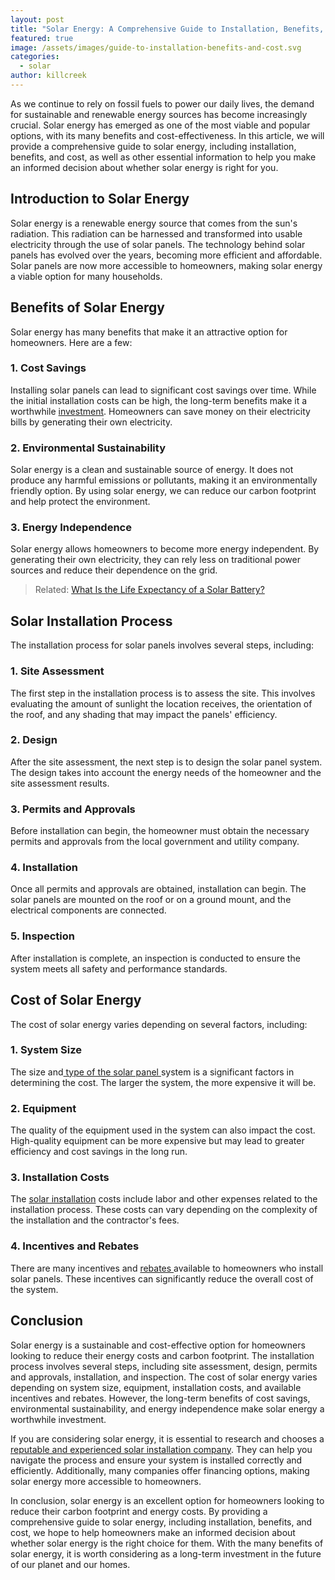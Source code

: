 ```yaml
---
layout: post
title: "Solar Energy: A Comprehensive Guide to Installation, Benefits, and Cost"
featured: true
image: /assets/images/guide-to-installation-benefits-and-cost.svg
categories:
  - solar
author: killcreek
---
```


As we continue to rely on fossil fuels to power our daily lives, the demand for sustainable and renewable energy sources has become increasingly crucial. Solar energy has emerged as one of the most viable and popular options, with its many benefits and cost-effectiveness. In this article, we will provide a comprehensive guide to solar energy, including installation, benefits, and cost, as well as other essential information to help you make an informed decision about whether solar energy is right for you.

## Introduction to Solar Energy

Solar energy is a renewable energy source that comes from the sun's radiation. This radiation can be harnessed and transformed into usable electricity through the use of solar panels. The technology behind solar panels has evolved over the years, becoming more efficient and affordable. Solar panels are now more accessible to homeowners, making solar energy a viable option for many households.

## Benefits of Solar Energy

Solar energy has many benefits that make it an attractive option for homeowners. Here are a few:

### 1. Cost Savings

Installing solar panels can lead to significant cost savings over time. While the initial installation costs can be high, the long-term benefits make it a worthwhile [investment](/are-solar-panels-a-good-investment-for-you/). Homeowners can save money on their electricity bills by generating their own electricity.

### 2. Environmental Sustainability

Solar energy is a clean and sustainable source of energy. It does not produce any harmful emissions or pollutants, making it an environmentally friendly option. By using solar energy, we can reduce our carbon footprint and help protect the environment.

### 3. Energy Independence

Solar energy allows homeowners to become more energy independent. By generating their own electricity, they can rely less on traditional power sources and reduce their dependence on the grid.

> Related: [What Is the Life Expectancy of a Solar Battery?](/what-is-the-life-expectancy-of-a-solar-battery/)

## Solar Installation Process

The installation process for solar panels involves several steps, including:

### 1. Site Assessment

The first step in the installation process is to assess the site. This involves evaluating the amount of sunlight the location receives, the orientation of the roof, and any shading that may impact the panels' efficiency.

### 2. Design

After the site assessment, the next step is to design the solar panel system. The design takes into account the energy needs of the homeowner and the site assessment results.

### 3. Permits and Approvals

Before installation can begin, the homeowner must obtain the necessary permits and approvals from the local government and utility company.

### 4. Installation

Once all permits and approvals are obtained, installation can begin. The solar panels are mounted on the roof or on a ground mount, and the electrical components are connected.

### 5. Inspection

After installation is complete, an inspection is conducted to ensure the system meets all safety and performance standards.

## Cost of Solar Energy

The cost of solar energy varies depending on several factors, including:

### 1. System Size

The size and[ type of the solar panel ](/a-comprehensive-guide-to-different-solar-panel-types/)system is a significant factors in determining the cost. The larger the system, the more expensive it will be.

### 2. Equipment

The quality of the equipment used in the system can also impact the cost. High-quality equipment can be more expensive but may lead to greater efficiency and cost savings in the long run.

### 3. Installation Costs

The [solar installation](/thing-you-need-to-know-solar-installation/) costs include labor and other expenses related to the installation process. These costs can vary depending on the complexity of the installation and the contractor's fees.

### 4. Incentives and Rebates

There are many incentives and [rebates ](/understanding-solar-rebates-how-they-work-and-how-to-get-them/)available to homeowners who install solar panels. These incentives can significantly reduce the overall cost of the system.

## Conclusion

Solar energy is a sustainable and cost-effective option for homeowners looking to reduce their energy costs and carbon footprint. The installation process involves several steps, including site assessment, design, permits and approvals, installation, and inspection. The cost of solar energy varies depending on system size, equipment, installation costs, and available incentives and rebates. However, the long-term benefits of cost savings, environmental sustainability, and energy independence make solar energy a worthwhile investment.

If you are considering solar energy, it is essential to research and chooses a [reputable and experienced solar installation company](/best-solar-installer-in-the-us-how-to-choose-the-right-one/). They can help you navigate the process and ensure your system is installed correctly and efficiently. Additionally, many companies offer financing options, making solar energy more accessible to homeowners.

In conclusion, solar energy is an excellent option for homeowners looking to reduce their carbon footprint and energy costs. By providing a comprehensive guide to solar energy, including installation, benefits, and cost, we hope to help homeowners make an informed decision about whether solar energy is the right choice for them. With the many benefits of solar energy, it is worth considering as a long-term investment in the future of our planet and our homes.
